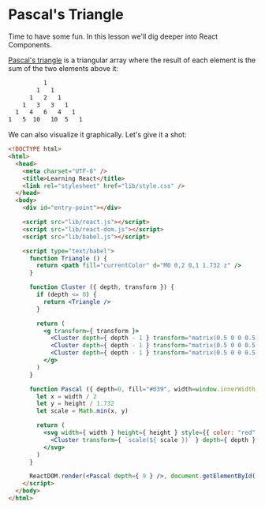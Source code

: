# Pascal's Triangle

Time to have some fun. In this lesson we'll dig deeper into React
Components.

[Pascal's triangle](https://en.wikipedia.org/wiki/Pascal%27s_triangle)
is a triangular array where the result of each element is the sum of
the two elements above it:

```html
          1
        1   1
      1   2   1
    1   3   3   1
  1   4   6   4   1
1   5  10   10  5   1
```

We can also visualize it graphically. Let's give it a shot:

```html
<!DOCTYPE html>
<html>
  <head>
    <meta charset="UTF-8" />
    <title>Learning React</title>
    <link rel="stylesheet" href="lib/style.css" />
  </head>
  <body>
    <div id="entry-point"></div>

    <script src="lib/react.js"></script>
    <script src="lib/react-dom.js"></script>
    <script src="lib/babel.js"></script>

    <script type="text/babel">
      function Triangle () {
        return <path fill="currentColor" d="M0 0,2 0,1 1.732 z" />
      }

      function Cluster ({ depth, transform }) {
        if (depth <= 0) {
          return <Triangle />
        }

        return (
          <g transform={ transform }>
            <Cluster depth={ depth - 1 } transform="matrix(0.5 0 0 0.5  0  0)" />
            <Cluster depth={ depth - 1 } transform="matrix(0.5 0 0 0.5  1  0)" />
            <Cluster depth={ depth - 1 } transform="matrix(0.5 0 0 0.5 0.5 0.866)" />
          </g>
        )
      }

      function Pascal ({ depth=0, fill="#039", width=window.innerWidth, height=window.innerHeight }) {
        let x = width / 2
        let y = height / 1.732
        let scale = Math.min(x, y)

        return (
          <svg width={ width } height={ height } style={{ color: "red" }}>
            <Cluster transform={ `scale(${ scale })` } depth={ depth } fill={ fill } />
          </svg>
        )
      }

      ReactDOM.render(<Pascal depth={ 9 } />, document.getElementById('entry-point'))
    </script>
  </body>
</html>
```
